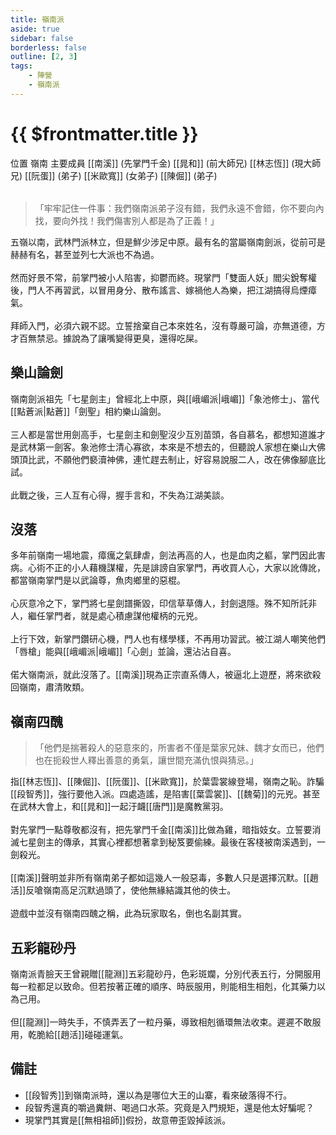 ```yaml
---
title: 嶺南派
aside: true
sidebar: false
borderless: false
outline: [2, 3]
tags:
    - 陣營
    - 嶺南派
---
```


# {{ $frontmatter.title }}

<InfoList position="right">
	<Info title="陣營資料" :open=true>
		<table>
			<ChTr>
				<ChTd isTitle=true>
					位置
				</ChTd>
				<ChTd>
					嶺南
				</ChTd>
			</ChTr>
			<ChTr>
				<ChTd isTitle=true position='center'>
					主要成員
				</ChTd>
			</ChTr>
			<ChTr>
                <ChTd position='center'>
                    [[南溪]] (先掌門千金)
                </ChTd>
            </ChTr>
            <ChTr>
                <ChTd position='center'>
                    [[晁和]] (前大師兄)
                </ChTd>
            </ChTr>
            <ChTr>
                <ChTd position='center'>
                    [[林志恆]] (現大師兄)
                </ChTd>
            </ChTr>
            <ChTr>
                <ChTd position='center'>
                    [[阮蛋]] (弟子)
                </ChTd>
            </ChTr>
            <ChTr>
                <ChTd position='center'>
                    [[米歐寬]] (女弟子)
                </ChTd>
            </ChTr>
            <ChTr>
                <ChTd position='center'>
                    [[陳倔]] (弟子)
                </ChTd>
            </ChTr>
		</table>
	</Info>
</InfoList>

> 「牢牢記住一件事：我們嶺南派弟子沒有錯，我們永遠不會錯，你不要向內找，要向外找！我們傷害別人都是為了正義！」

五嶺以南，武林門派林立，但是鮮少涉足中原。最有名的當屬嶺南劍派，從前可是赫赫有名，甚至並列七大派也不為過。
<br><br>
然而好景不常，前掌門被小人陷害，抑鬱而終。現掌門「雙面人妖」閻尖銳奪權後，門人不再習武，以冒用身分、散布謠言、嫁禍他人為樂，把江湖搞得烏煙瘴氣。
<br><br>
拜師入門，必須六親不認。立誓捨棄自己本來姓名，沒有尊嚴可論，亦無道德，方才百無禁忌。據說為了讓嘴變得更臭，還得吃屎。
<br clear="all">

## 樂山論劍

嶺南劍派祖先「七星劍主」曾經北上中原，與[[峨嵋派|峨嵋]]「象池修士」、當代[[點蒼派|點蒼]]「劍聖」相約樂山論劍。
<br><br>
三人都是當世用劍高手，七星劍主和劍聖沒少互別苗頭，各自慕名，都想知道誰才是武林第一劍客。象池修士清心寡欲，本來是不想去的，但聽說人家想在樂山大佛頭頂比武，不願他們褻瀆神佛，連忙趕去制止，好容易說服二人，改在佛像腳底比試。
<br><br>
此戰之後，三人互有心得，握手言和，不失為江湖美談。

## 沒落

多年前嶺南一場地震，瘴癘之氣肆虐，劍法再高的人，也是血肉之軀，掌門因此害病。心術不正的小人藉機謀權，先是誹謗自家掌門，再收買人心，大家以訛傳訛，都當嶺南掌門是以武論尊，魚肉鄉里的惡棍。
<br><br>
心灰意冷之下，掌門將七星劍譜撕毀，印信草草傳人，封劍退隱。殊不知所託非人，繼任掌門者，就是處心積慮謀他權柄的元兇。
<br><br>
上行下效，新掌門鑽研心機，門人也有樣學樣，不再用功習武。被江湖人嘲笑他們「唇槍」能與[[峨嵋派|峨嵋]]「心劍」並論，還沾沾自喜。
<br><br>
偌大嶺南派，就此沒落了。[[南溪]]現為正宗直系傳人，被逼北上遊歷，將來欲殺回嶺南，肅清敗類。

## 嶺南四醜

> 「他們是揣著殺人的惡意來的，所害者不僅是葉家兄妹、魏才女而已，他們也在扼殺世人釋出善意的勇氣，讓世間充滿仇恨與猜忌。」

指[[林志恆]]、[[陳倔]]、[[阮蛋]]、[[米歐寬]]，於葉雲裳線登場，嶺南之恥。詐騙[[段智秀]]，強行要他入派。四處造謠，是陷害[[葉雲裳]]、[[魏菊]]的元兇。甚至在武林大會上，和[[晁和]]一起汙衊[[唐門]]是魔教黨羽。
<br><br>
對先掌門一點尊敬都沒有，把先掌門千金[[南溪]]比做為雞，暗指妓女。立誓要消滅七星劍主的傳承，其實心裡都想著拿到秘笈要偷練。最後在客棧被南溪遇到，一劍殺光。
<br><br>
[[南溪]]聲明並非所有嶺南弟子都如這幾人一般惡毒，多數人只是選擇沉默。[[趙活]]反嗆嶺南高足沉默過頭了，使他無緣結識其他的俠士。
<br><br>
遊戲中並沒有嶺南四醜之稱，此為玩家取名，倒也名副其實。

## 五彩龍砂丹

嶺南派青臉天王曾親贈[[龍淵]]五彩龍砂丹，色彩斑斕，分別代表五行，分開服用每一粒都足以致命。但若按著正確的順序、時辰服用，則能相生相剋，化其藥力以為己用。
<br><br>
但[[龍淵]]一時失手，不慎弄丟了一粒丹藥，導致相剋循環無法收束。遲遲不敢服用，乾脆給[[趙活]]碰碰運氣。

## 備註

- [[段智秀]]到嶺南派時，還以為是哪位大王的山寨，看來破落得不行。
- 段智秀還真的嚼過糞餅、喝過口水茶。究竟是入門規矩，還是他太好騙呢？
- 現掌門其實是[[無相祖師]]假扮，故意帶歪毀掉該派。